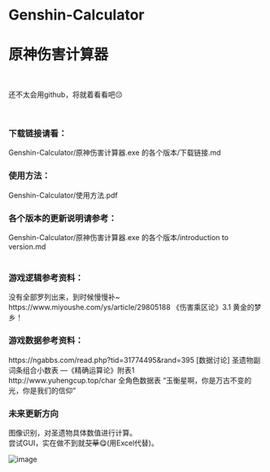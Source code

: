 # Genshin-Calculator
# 原神伤害计算器 <br />
<br/>
<p>还不太会用github，将就着看看吧😔</p>
<br/>
<h3>下载链接请看：</h3>
Genshin-Calculator/原神伤害计算器.exe 的各个版本/下载链接.md
<h3>使用方法：</h3>
Genshin-Calculator/使用方法.pdf
<h3>各个版本的更新说明请参考：</h3>
Genshin-Calculator/原神伤害计算器.exe 的各个版本/introduction to version.md
<br/><br/>
<h3>游戏逻辑参考资料：</h3>
没有全部罗列出来，到时候慢慢补~<br />
https://www.miyoushe.com/ys/article/29805188   《伤害乘区论》3.1 黄金的梦乡！ <br />
<h3>游戏数据参考资料：</h3>
https://ngabbs.com/read.php?tid=31774495&rand=395   [数据讨论] 圣遗物副词条组合小数表 —《精确运算论》附表1 <br />
http://www.yuhengcup.top/char  全角色数据表 “玉衡星啊，你是万古不变的光，你是我们的信仰”
<br />
<h3>未来更新方向</h3>
图像识别，对圣遗物具体数值进行计算。<br/>
尝试GUI，实在做不到就<s>艾草</s>😋(用Excel代替)。<br/>

![image](https://github.com/virtualxiaoman/Genshin-Calculator/assets/134854297/25bcd970-c4d8-48ae-ac63-52eba598a038)

